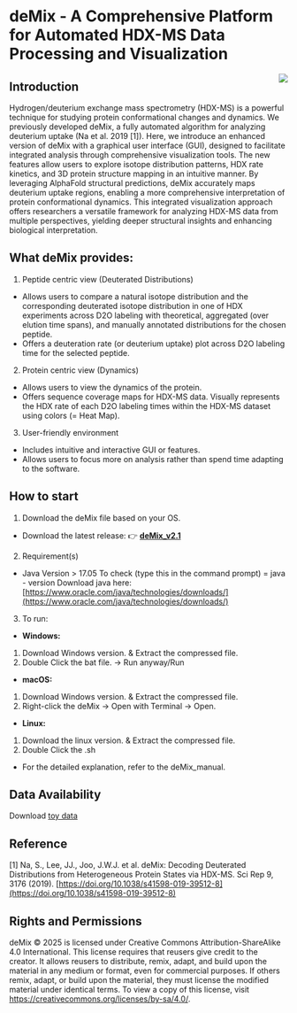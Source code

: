 # deMix - A Comprehensive Platform for Automated HDX-MS Data Processing and Visualization
<p align="center">
<img align="right" 
 src="https://github.com/seungjinna/deMix/assets/102386164/01bfe68e-e402-42d7-a695-8bad4b11c4d8"/> 
</p> 

## Introduction 
Hydrogen/deuterium exchange mass spectrometry (HDX-MS) is a powerful technique for studying protein conformational changes and dynamics. We previously developed deMix, a fully automated algorithm for analyzing deuterium uptake (Na et al. 2019 [1]). Here, we introduce an enhanced version of 
deMix with a graphical user interface (GUI), designed to facilitate integrated analysis through comprehensive visualization tools. The new features allow users to explore isotope distribution patterns, HDX rate kinetics, and 3D protein structure mapping in an intuitive manner. By leveraging AlphaFold structural predictions, deMix accurately maps deuterium uptake regions, enabling a more comprehensive interpretation of protein conformational dynamics. This integrated visualization approach offers researchers a versatile framework for analyzing HDX-MS data from multiple perspectives, yielding deeper structural insights and enhancing biological interpretation.</br>

## What deMix  provides:
1. Peptide centric view (Deuterated Distributions)</br>
- Allows users to compare a natural isotope distribution and the corresponding deuterated isotope distribution in one of HDX experiments     across D2O labeling with theoretical, aggregated (over elution time spans), and manually annotated distributions for the chosen peptide.</br>
- Offers a deuteration rate (or deuterium uptake) plot across D2O labeling time for the selected peptide.</br>
2. Protein centric view (Dynamics)</br>
 - Allows users to view the dynamics of the protein.</br>
 - Offers sequence coverage maps for HDX-MS data. Visually represents the HDX rate of each D2O labeling times within the HDX-MS dataset       using colors (= Heat Map).</br>
3. User-friendly environment</br>
  - Includes intuitive and interactive GUI or features.</br>
  - Allows users to focus more on analysis rather than spend time adapting to the software.</br>

## How to start
1. Download the deMix file based on your OS.</br>
- Download the latest release:
👉 [**deMix_v2.1**](https://github.com/seungjinna/deMix/releases/tag/v2.1)
2. Requirement(s) </br>
  - Java Version > 17.05
    To check (type this in the command prompt) = java - version
    Download java here: [https://www.oracle.com/java/technologies/downloads/](https://www.oracle.com/java/technologies/downloads/)
3. To run:</br>
  - **Windows:** </br>
  1. Download Windows version. & Extract the compressed file.</br>
  2. Double Click the bat file. → Run anyway/Run</br>
  - **macOS:** </br>
  1. Download Windows version. & Extract the compressed file.</br>
  2. Right-click the deMix → Open with Terminal → Open. </br>
  - **Linux:** </br>
  1. Download the linux version. & Extract the compressed file.</br>
  2. Double Click the .sh</br>

* For the detailed explanation, refer to the deMix_manual.</br>

## Data Availability
Download [toy data](https://drive.google.com/file/d/1gcwgn6CB0QOcHKqkPelsM9gXEEKnoW_p/view?usp=sharing)

## Reference
[1] Na, S., Lee, JJ., Joo, J.W.J. et al. deMix: Decoding Deuterated Distributions from Heterogeneous Protein States via HDX-MS. Sci Rep 9, 3176 (2019). [https://doi.org/10.1038/s41598-019-39512-8](https://doi.org/10.1038/s41598-019-39512-8)

## Rights and Permissions
deMix © 2025 is licensed under Creative Commons Attribution-ShareAlike 4.0 International.
This license requires that reusers give credit to the creator. It allows reusers to distribute, remix, adapt, and build upon the material in any medium or format, even for commercial purposes. If others remix, adapt, or build upon the material, they must license the modified material under identical terms. To view a copy of this license, visit https://creativecommons.org/licenses/by-sa/4.0/.
  
